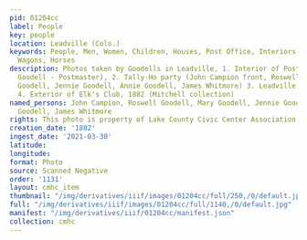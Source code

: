 ```yaml
---
pid: 01204cc
label: People
key: people
location: Leadville (Colo.)
keywords: People, Men, Women, Children, Houses, Post Office, Interiors, Lodges, Recreation,
  Wagons, Horses
description: Photos taken by Goodells in Leadville, 1. Interior of Post Office (Roswell
  Goodell - Postmaster), 2. Tally-Ho party (John Campion front, Roswell Goodell, Mary
  Goodell, Jennie Goodell, Annie Goodell, James Whitmore) 3. Leadville Whist Club
  4. Exterior of Elk's Club, 1882 (Mitchell collection)
named_persons: John Campion, Roswell Goodell, Mary Goodell, Jennie Goodell, Annie
  Goodell, James Whitmore
rights: This photo is property of Lake County Civic Center Association.
creation_date: '1882'
ingest_date: '2021-03-30'
latitude: 
longitude: 
format: Photo
source: Scanned Negative
order: '1131'
layout: cmhc_item
thumbnail: "/img/derivatives/iiif/images/01204cc/full/250,/0/default.jpg"
full: "/img/derivatives/iiif/images/01204cc/full/1140,/0/default.jpg"
manifest: "/img/derivatives/iiif/01204cc/manifest.json"
collection: cmhc
---
```


